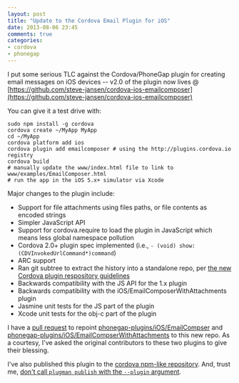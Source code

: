 ```yaml
---
layout: post
title: "Update to the Cordova Email Plugin for iOS"
date: 2013-08-06 23:45
comments: true
categories: 
- cordova
- phonegap
---
```


I put some serious TLC against the Cordova/PhoneGap plugin for creating email messages on iOS devices --
v2.0 of the plugin now lives @ [https://github.com/steve-jansen/cordova-ios-emailcomposer](https://github.com/steve-jansen/cordova-ios-emailcomposer)

You can give it a test drive with:

    sudo npm install -g cordova
    cordova create ~/MyApp MyApp
    cd ~/MyApp
    cordova platform add ios
    cordova plugin add emailcomposer # using the http://plugins.cordova.io registry
    cordova build
    # manually update the www/index.html file to link to www/examples/EmailComposer.html
    # run the app in the iOS 5.x+ simulator via Xcode

Major changes to the plugin include:

* Support for file attachments using files paths, or file contents as encoded strings
* Simpler JavaScript API
* Support for cordova.require to load the plugin in JavaScript which means less global namespace pollution
* Cordova 2.0+ plugin spec implemented (i.e., `- (void) show:(CDVInvokedUrlCommand*)command`)
* ARC support
* Ran git subtree to extract the history into a standalone repo,
  per [the new Cordova plugin respository guidelines](http://shazronatadobe.wordpress.com/2012/11/07/cordova-plugins-put-them-in-your-own-repo-2/)
* Backwards compatibility with the JS API for the 1.x plugin
* Backwards compatibility with the iOS/EmailComposerWithAttachments plugin
* Jasmine unit tests for the JS part of the plugin
* Xcode unit tests for the obj-c part of the plugin

I have a [pull request](https://github.com/phonegap/phonegap-plugins/pull/1238) to repoint [phonegap-plugins/iOS/EmailCompser](https://github.com/phonegap/phonegap-plugins/tree/master/iOS/EmailComposer) and
[phonegap-plugins/iOS/EmailCompserWithAttachments](https://github.com/phonegap/phonegap-plugins/tree/master/iOS/EmailComposerWithAttachments) to this new repo.
As a courtesy, I've asked the original contributors to these two plugins to give their blessing.

I've also published this plugin to the [cordova npm-like repository](http://plugins.cordova.io/#/emailcomposer).  And, trust me, [don't call `plugman publish` with the `--plugin` argument](https://issues.apache.org/jira/browse/CB-4528?).
